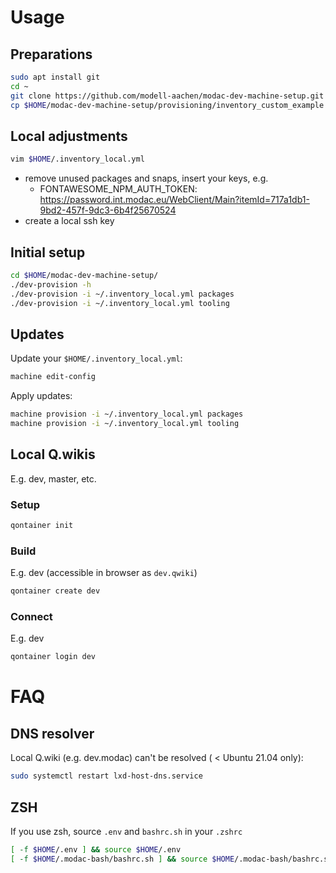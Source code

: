 # Usage

## Preparations
```BASH
sudo apt install git
cd ~
git clone https://github.com/modell-aachen/modac-dev-machine-setup.git
cp $HOME/modac-dev-machine-setup/provisioning/inventory_custom_example.yml $HOME/.inventory_local.yml
```
## Local adjustments
```BASH
vim $HOME/.inventory_local.yml
```
- remove unused packages and snaps, insert your keys, e.g.
  * FONTAWESOME_NPM_AUTH_TOKEN: https://password.int.modac.eu/WebClient/Main?itemId=717a1db1-9bd2-457f-9dc3-6b4f25670524
- create a local ssh key

## Initial setup
```BASH
cd $HOME/modac-dev-machine-setup/
./dev-provision -h
./dev-provision -i ~/.inventory_local.yml packages
./dev-provision -i ~/.inventory_local.yml tooling
```

## Updates
Update your `$HOME/.inventory_local.yml`:
```BASH
machine edit-config
```

Apply updates:
```BASH
machine provision -i ~/.inventory_local.yml packages
machine provision -i ~/.inventory_local.yml tooling
```

## Local Q.wikis
E.g. dev, master, etc.
### Setup
```BASH
qontainer init
```

### Build
E.g. dev (accessible in browser as `dev.qwiki`)
```BASH
qontainer create dev
```

### Connect
E.g. dev
```BASH
qontainer login dev
```

# FAQ
## DNS resolver
Local Q.wiki (e.g. dev.modac) can't be resolved  ( < Ubuntu 21.04 only):

```BASH
sudo systemctl restart lxd-host-dns.service
```
## ZSH
If you use zsh, source `.env` and `bashrc.sh` in your `.zshrc`
```BASH
[ -f $HOME/.env ] && source $HOME/.env
[ -f $HOME/.modac-bash/bashrc.sh ] && source $HOME/.modac-bash/bashrc.sh
```
